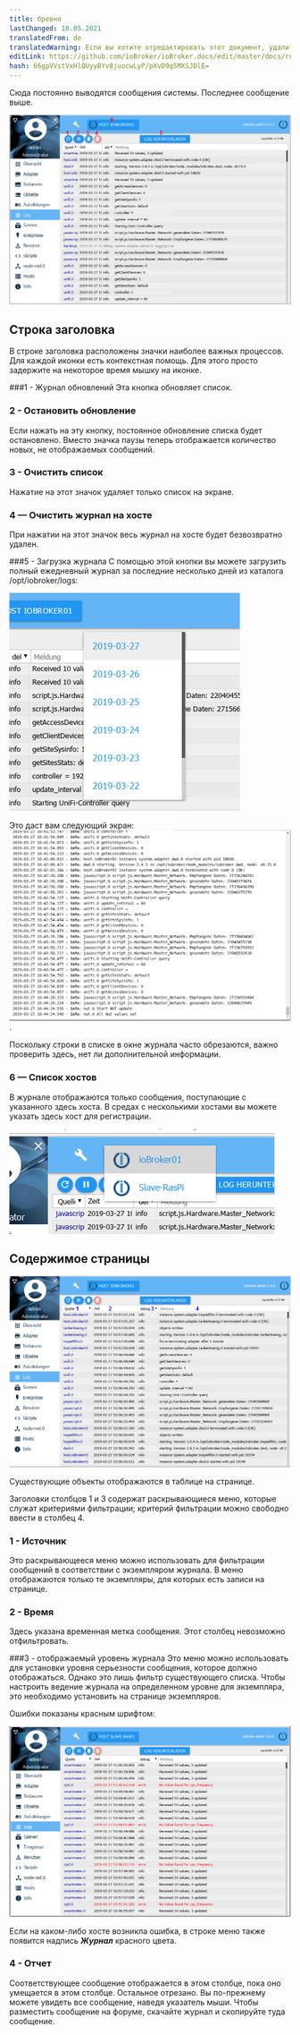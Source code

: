 ```yaml
---
title: бревно
lastChanged: 10.05.2021
translatedFrom: de
translatedWarning: Если вы хотите отредактировать этот документ, удалите поле «translationFrom», в противном случае этот документ будет снова автоматически переведен
editLink: https://github.com/ioBroker/ioBroker.docs/edit/master/docs/ru/admin/log.md
hash: 66gpVVstVxHlQUyyBYv8juocwLyP/pXvD9q5MXSJDlE=
---
```

Сюда постоянно выводятся сообщения системы. Последнее сообщение выше.

![Страница журнала](../../de/admin/media/ADMIN_Log_numbers.png)

## Строка заголовка
В строке заголовка расположены значки наиболее важных процессов. Для каждой иконки есть контекстная помощь. Для этого просто задержите на некоторое время мышку на иконке.

###1 - Журнал обновлений
Эта кнопка обновляет список.

### 2 - Остановить обновление
Если нажать на эту кнопку, постоянное обновление списка будет остановлено.
Вместо значка паузы теперь отображается количество новых, не отображаемых сообщений.

### 3 - Очистить список
Нажатие на этот значок удаляет только список на экране.

### 4 — Очистить журнал на хосте
При нажатии на этот значок весь журнал на хосте будет безвозвратно удален.

###5 - Загрузка журнала
С помощью этой кнопки вы можете загрузить полный ежедневный журнал за последние несколько дней из каталога /opt/iobroker/logs:

![Загрузка журнала](../../de/admin/media/ADMIN_Log_download.png)

Это даст вам следующий экран: ![полный журнал](../../de/admin/media/ADMIN_Log_download02.png).

Поскольку строки в списке в окне журнала часто обрезаются, важно проверить здесь, нет ли дополнительной информации.

### 6 — Список хостов
В журнале отображаются только сообщения, поступающие с указанного здесь хоста. В средах с несколькими хостами вы можете указать здесь хост для регистрации.

![Хозяева](../../de/admin/media/ADMIN_Log_hosts.png)

## Содержимое страницы
![Хозяева](../../de/admin/media/ADMIN_Log_numbers02.png)

Существующие объекты отображаются в таблице на странице.

Заголовки столбцов 1 и 3 содержат раскрывающиеся меню, которые служат критериями фильтрации; критерий фильтрации можно свободно ввести в столбец 4.

### 1 - Источник
Это раскрывающееся меню можно использовать для фильтрации сообщений в соответствии с экземпляром журнала. В меню отображаются только те экземпляры, для которых есть записи на странице.

### 2 - Время
Здесь указана временная метка сообщения. Этот столбец невозможно отфильтровать.

###3 - отображаемый уровень журнала
Это меню можно использовать для установки уровня серьезности сообщения, которое должно отображаться. Однако это лишь фильтр существующего списка.
Чтобы настроить ведение журнала на определенном уровне для экземпляра, это необходимо установить на странице экземпляров.

Ошибки показаны красным шрифтом:

![Ошибка](../../de/admin/media/ADMIN_Log02_error.png)

Если на каком-либо хосте возникла ошибка, в строке меню также появится надпись ***Журнал*** красного цвета.

### 4 - Отчет
Соответствующее сообщение отображается в этом столбце, пока оно умещается в этом столбце.
Остальное отрезано. Вы по-прежнему можете увидеть все сообщение, наведя указатель мыши.
Чтобы разместить сообщение на форуме, скачайте журнал и скопируйте туда сообщение.